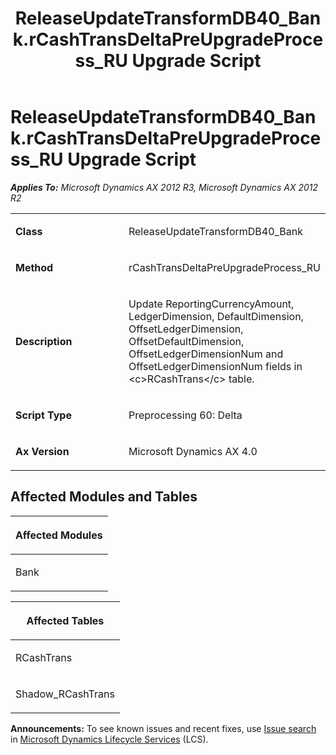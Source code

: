 ﻿---
title: ReleaseUpdateTransformDB40_Bank.rCashTransDeltaPreUpgradeProcess_RU Upgrade Script
TOCTitle: ReleaseUpdateTransformDB40_Bank.rCashTransDeltaPreUpgradeProcess_RU Upgrade Script
ms:assetid: a1f11acd-d693-efa5-fcc8-b1e118f2ffbe
ms:mtpsurl: https://msdn.microsoft.com/en-us/library/JJ736734(v=AX.60)
ms:contentKeyID: 49710166
ms.date: 05/18/2015
mtps_version: v=AX.60
---

# ReleaseUpdateTransformDB40\_Bank.rCashTransDeltaPreUpgradeProcess\_RU Upgrade Script 


_**Applies To:** Microsoft Dynamics AX 2012 R3, Microsoft Dynamics AX 2012 R2_

<table>
<colgroup>
<col style="width: 50%" />
<col style="width: 50%" />
</colgroup>
<tbody>
<tr class="odd">
<td><p><strong>Class</strong></p></td>
<td><p>ReleaseUpdateTransformDB40_Bank</p></td>
</tr>
<tr class="even">
<td><p><strong>Method</strong></p></td>
<td><p>rCashTransDeltaPreUpgradeProcess_RU</p></td>
</tr>
<tr class="odd">
<td><p><strong>Description</strong></p></td>
<td><p>Update ReportingCurrencyAmount, LedgerDimension, DefaultDimension, OffsetLedgerDimension, OffsetDefaultDimension, OffsetLedgerDimensionNum and OffsetLedgerDimensionNum fields in &lt;c&gt;RCashTrans&lt;/c&gt; table.</p></td>
</tr>
<tr class="even">
<td><p><strong>Script Type</strong></p></td>
<td><p>Preprocessing 60: Delta</p></td>
</tr>
<tr class="odd">
<td><p><strong>Ax Version</strong></p></td>
<td><p>Microsoft Dynamics AX 4.0</p></td>
</tr>
</tbody>
</table>


## Affected Modules and Tables

<table>
<colgroup>
<col style="width: 100%" />
</colgroup>
<thead>
<tr class="header">
<th><p>Affected Modules</p></th>
</tr>
</thead>
<tbody>
<tr class="odd">
<td><p>Bank</p></td>
</tr>
</tbody>
</table>


<table>
<colgroup>
<col style="width: 100%" />
</colgroup>
<thead>
<tr class="header">
<th><p>Affected Tables</p></th>
</tr>
</thead>
<tbody>
<tr class="odd">
<td><p>RCashTrans</p></td>
</tr>
<tr class="even">
<td><p>Shadow_RCashTrans</p></td>
</tr>
</tbody>
</table>

  
**Announcements:** To see known issues and recent fixes, use [Issue search](http://go.microsoft.com/fwlink/?linkid=389258) in [Microsoft Dynamics Lifecycle Services](http://go.microsoft.com/fwlink/?linkid=306505) (LCS).

